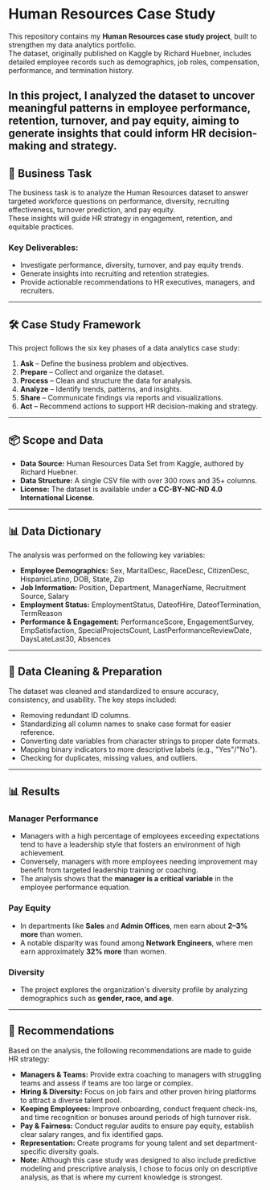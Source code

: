 # Human Resources Case Study

This repository contains my **Human Resources case study project**, built to strengthen my data analytics portfolio.  
The dataset, originally published on Kaggle by Richard Huebner, includes detailed employee records such as demographics, job roles, compensation, performance, and termination history.  

In this project, I analyzed the dataset to uncover meaningful patterns in **employee performance, retention, turnover, and pay equity**, aiming to generate insights that could inform HR decision-making and strategy.
---

## 🎯 Business Task

The business task is to analyze the Human Resources dataset to answer targeted workforce questions on performance, diversity, recruiting effectiveness, turnover prediction, and pay equity.  
These insights will guide HR strategy in engagement, retention, and equitable practices.

### Key Deliverables:
- Investigate performance, diversity, turnover, and pay equity trends.  
- Generate insights into recruiting and retention strategies.  
- Provide actionable recommendations to HR executives, managers, and recruiters.

---

## 🛠️ Case Study Framework

This project follows the six key phases of a data analytics case study:

1. **Ask** – Define the business problem and objectives.  
2. **Prepare** – Collect and organize the dataset.  
3. **Process** – Clean and structure the data for analysis.  
4. **Analyze** – Identify trends, patterns, and insights.  
5. **Share** – Communicate findings via reports and visualizations.  
6. **Act** – Recommend actions to support HR decision-making and strategy.

---

## 📦 Scope and Data

- **Data Source:** Human Resources Data Set from Kaggle, authored by Richard Huebner.  
- **Data Structure:** A single CSV file with over 300 rows and 35+ columns.  
- **License:** The dataset is available under a **CC-BY-NC-ND 4.0 International License**.  

---

## 📊 Data Dictionary

The analysis was performed on the following key variables:

- **Employee Demographics:** Sex, MaritalDesc, RaceDesc, CitizenDesc, HispanicLatino, DOB, State, Zip  
- **Job Information:** Position, Department, ManagerName, Recruitment Source, Salary  
- **Employment Status:** EmploymentStatus, DateofHire, DateofTermination, TermReason  
- **Performance & Engagement:** PerformanceScore, EngagementSurvey, EmpSatisfaction, SpecialProjectsCount, LastPerformanceReviewDate, DaysLateLast30, Absences  

---

## 🧹 Data Cleaning & Preparation

The dataset was cleaned and standardized to ensure accuracy, consistency, and usability. The key steps included:

- Removing redundant ID columns.  
- Standardizing all column names to snake case format for easier reference.  
- Converting date variables from character strings to proper date formats.  
- Mapping binary indicators to more descriptive labels (e.g., "Yes"/"No").  
- Checking for duplicates, missing values, and outliers.  

---

## 📊 Results

### Manager Performance
- Managers with a high percentage of employees exceeding expectations tend to have a leadership style that fosters an environment of high achievement.  
- Conversely, managers with more employees needing improvement may benefit from targeted leadership training or coaching.  
- The analysis shows that the **manager is a critical variable** in the employee performance equation.  

### Pay Equity
- In departments like **Sales** and **Admin Offices**, men earn about **2–3% more** than women.  
- A notable disparity was found among **Network Engineers**, where men earn approximately **32% more** than women.  

### Diversity
- The project explores the organization's diversity profile by analyzing demographics such as **gender, race, and age**.  

---

## 📌 Recommendations

Based on the analysis, the following recommendations are made to guide HR strategy:

- **Managers & Teams:** Provide extra coaching to managers with struggling teams and assess if teams are too large or complex.  
- **Hiring & Diversity:** Focus on job fairs and other proven hiring platforms to attract a diverse talent pool.  
- **Keeping Employees:** Improve onboarding, conduct frequent check-ins, and time recognition or bonuses around periods of high turnover risk.  
- **Pay & Fairness:** Conduct regular audits to ensure pay equity, establish clear salary ranges, and fix identified gaps.  
- **Representation:** Create programs for young talent and set department-specific diversity goals.
- **Note:** Although this case study was designed to also include predictive modeling and prescriptive analysis, I chose to focus only on descriptive analysis, as that is where my current knowledge is strongest.

